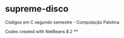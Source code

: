 # supreme-disco
Códigos em C segundo semestre - Computação Palotina

Codes created with NetBeans 8.2 **

